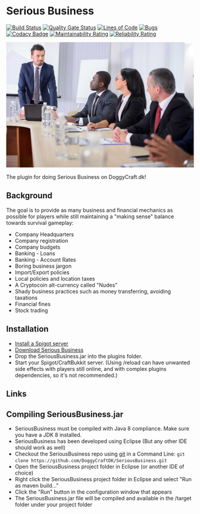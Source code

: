 Serious Business
======

[![Build Status](https://travis-ci.com/DoggyCraftDK/SeriousBusiness.svg?branch=master)](https://travis-ci.com/DoggyCraftDK/SeriousBusiness)
[![Quality Gate Status](https://sonarcloud.io/api/project_badges/measure?project=DoggyCraftDK_SeriousBusiness&metric=alert_status)](https://sonarcloud.io/dashboard?id=DoggyCraftDK_SeriousBusiness)
[![Lines of Code](https://sonarcloud.io/api/project_badges/measure?project=DoggyCraftDK_SeriousBusiness&metric=ncloc)](https://sonarcloud.io/dashboard?id=DoggyCraftDK_SeriousBusiness)
[![Bugs](https://sonarcloud.io/api/project_badges/measure?project=DoggyCraftDK_SeriousBusiness&metric=bugs)](https://sonarcloud.io/dashboard?id=DoggyCraftDK_SeriousBusiness)
[![Codacy Badge](https://api.codacy.com/project/badge/Grade/8296799b90684dbe8745823d38e26bf0)](https://www.codacy.com/app/Fido2603/Werewolf?utm_source=github.com&amp;utm_medium=referral&amp;utm_content=DoggyCraftDK/Werewolf&amp;utm_campaign=Badge_Grade)
[![Maintainability Rating](https://sonarcloud.io/api/project_badges/measure?project=DoggyCraftDK_SeriousBusiness&metric=sqale_rating)](https://sonarcloud.io/dashboard?id=DoggyCraftDK_SeriousBusiness)
[![Reliability Rating](https://sonarcloud.io/api/project_badges/measure?project=DoggyCraftDK_SeriousBusiness&metric=reliability_rating)](https://sonarcloud.io/dashboard?id=DoggyCraftDK_SeriousBusiness)

![Business](img/business.jpg)

The plugin for doing Serious Business on DoggyCraft.dk!

Background
---------
The goal is to provide as many business and financial mechanics as possible for players while still maintaining a "making sense" balance towards survival gameplay:

* Company Headquarters
* Company registration
* Company budgets
* Banking - Loans
* Banking - Account Rates
* Boring business jargon
* Import/Export policies
* Local policies and location taxes
*	A Cryptocoin alt-currency called "Nudes"
* Shady business practices such as money transferring, avoiding taxations
* Financial fines
*	Stock trading

Installation
---------
*	[Install a Spigot server](https://github.com/DogOnFire/Werewolf/#obtain-a-build-of-spigot)
*	[Download Serious Business](https://github.com/DogOnFire/Werewolf/#download)
*	Drop the SeriousBusiness.jar into the plugins folder.
*	Start your Spigot/CraftBukkit server. (Using /reload can have unwanted side effects with players still online, and with complex plugins dependencies, so it's not recommended.)

Links
---------

Compiling SeriousBusiness.jar
---------
*	SeriousBusiness must be compiled with Java 8 compliance. Make sure you have a JDK 8 installed.
*	SeriousBusiness has been developed using Eclipse (But any other IDE should work as well)
*	Checkout the SeriousBusiness repo using [git](https://git-scm.com/downloads) in a Command Line: `git clone https://github.com/DoggyCraftDK/SeriousBusiness.git`
*	Open the SeriousBusiness project folder in Eclipse (or another IDE of choice)
*	Right click the SeriousBusiness project folder in Eclipse and select "Run as maven build..."
*	Click the "Run" button in the configuration window that appears
*	The SeriousBusiness.jar file will be compiled and available in the /target folder under your project folder
